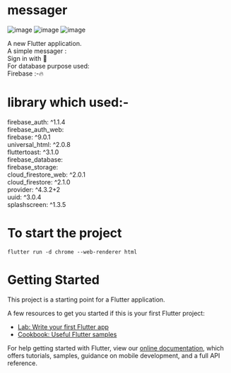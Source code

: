 # messager
![image](https://user-images.githubusercontent.com/63836638/120362259-7f7def80-c328-11eb-8b2f-6027a445f2fe.png)
![image](https://user-images.githubusercontent.com/63836638/120362324-945a8300-c328-11eb-9ede-f9e330cb6af2.png)
![image](https://user-images.githubusercontent.com/63836638/120362393-a50af900-c328-11eb-9d6b-1d17e8fc0023.png)


A new Flutter application.</br>
A simple messager :</br>
    Sign in with 📧</br>
For database purpose used:</br>
     Firebase :-🔥
    
<h1>library which used:-</h1>
firebase_auth: ^1.1.4</br>
  firebase_auth_web:</br>
  firebase: ^9.0.1</br>
  universal_html: ^2.0.8</br>
  fluttertoast: ^3.1.0</br>
  firebase_database:</br>
  firebase_storage:</br>
  cloud_firestore_web: ^2.0.1</br>
  cloud_firestore: ^2.1.0</br>
  provider: ^4.3.2+2</br>
  uuid: ^3.0.4</br>
  splashscreen: ^1.3.5</br>
<h1>To start the project</h1> 
<code>flutter run -d chrome --web-renderer html</code>

<h1>Getting Started</h1>

This project is a starting point for a Flutter application.

A few resources to get you started if this is your first Flutter project:

- [Lab: Write your first Flutter app](https://flutter.dev/docs/get-started/codelab)
- [Cookbook: Useful Flutter samples](https://flutter.dev/docs/cookbook)

For help getting started with Flutter, view our
[online documentation](https://flutter.dev/docs), which offers tutorials,
samples, guidance on mobile development, and a full API reference.
